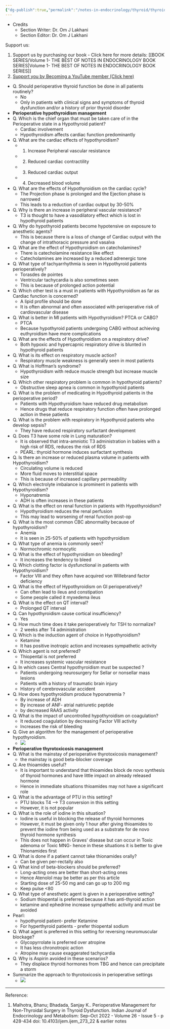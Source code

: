 ```yaml
---
{"dg-publish":true,"permalink":"/notes-in-endocrinology/thyroid/thyroid-miscellaneous-topics/perioperative-management-of-non-thyroidal-surgery-in-thyroid-dysfunction/"}
---
```



- Credits
	- Section Writer: Dr. Om J Lakhani
	- Section Editor: Dr. Om J Lakhani

Support us:
1. Support us by purchasing our book - Click here for more details: [[BOOK SERIES/Volume 1- THE BEST OF NOTES IN ENDOCRINOLOGY BOOK SERIES\|Volume 1- THE BEST OF NOTES IN ENDOCRINOLOGY BOOK SERIES]]
2. [Support you by Becoming a YouTube member (Click here)](https://www.youtube.com/channel/UC6zQSf7dLDqfQOeM4mNUBTQ/join)
 

- Q. Should perioperative thyroid function be done in all patients routinely?
    - No
    - Only in patients with clinical signs and symptoms of thyroid dysfunction and/or a history of prior thyroid disorder
- **Perioperative hypothyroidism management**
- Q. Which is the chief organ that must be taken care of in the Perioperative state in a Hypothyroid patient?
    - Cardiac involvement
    - Hypothyroidism affects cardiac function predominantly
- Q. What are the cardiac effects of hypothyroidism?
    - 1.	Increase Peripheral vascular resistance
    - 2.	Reduced cardiac contractility
    - 3.	Reduced cardiac output
    - 4.	Decreased blood volume
- Q. What are the effects of Hypothyroidism on the cardiac cycle?
    - The Projection phase is prolonged and the Ejection phase is narrowed
    - This leads to a reduction of cardiac output by 30-50% 
- Q. Why is there an increase in peripheral vascular resistance?
    -  T3  is thought to have a vasodilatory effect which is lost in hypothyroid patients
- Q. Why do hypothyroid patients become hypotensive on exposure to anesthetic agents?
    - This is because there is a loss of change of Cardiac output with the change of intrathoracic pressure and vasalva 
- Q. What are the effect of Hypothyroidism on catecholamines?
    - There is catecholamine resistance like effect
    - Catecholamines are increased by a reduced adrenergic tone
- Q. What type of tachyarrhythmia is seen in Hypothyroid patients perioperatively?
    - Torasdes de pointes 
    - Ventricular tachycardia is also sometimes seen
    - This is because of prolonged action potential
- Q. Which other test is a must in patients with Hypothyroidism as far as Cardiac function is concerned?
    - A lipid profile should be done
    - It is often abnormal and often associated with perioperative risk of cardiovascular disease
- Q. What is better in MI patients with Hypothyroidism? PTCA or CABG?
    - PTCA
    - Because hypothyroid patients undergoing CABG without achieving euthyroidism have more complications
- Q. What are the effects of Hypothyroidism on a respiratory drive?
    - Both hypoxic and hypercapnic respiratory drive is blunted in hypothyroid patients
- Q. What is its effect on respiratory muscle action?
    - Respiratory muscle weakness  is generally seen in most patients 
- Q.  What is Hoffman’s syndrome?
    - Hypothyroidism with reduce muscle strength but increase muscle size 
- Q. Which other respiratory problem is common in hypothyroid patients?
    - Obstructive sleep apnea is common in hypothyroid patients
- Q. What is the problem of medicating in Hypothyroid patients in the perioperative period?
    - Patients with Hypothyroidism have reduced drug metabolism
    - Hence drugs that reduce respiratory function  often have prolonged action in these patients 
- Q.  What is the problem with respiratory in Hypothyroid patients who develop sepsis?
    - They have reduced respiratory surfactant development
- Q. Does  T3  have some role in Lung maturation?
    - It is observed that intra-amniotic  T3  administration in babies with a high risk of RDS, reduces the risk of RDS
    - PEARL: thyroid hormone induces surfactant synthesis
- Q. Is there an increase or reduced plasma volume in patients with Hypothyroidism?
    - Circulating volume is reduced
    - More fluid moves to interstitial space 
    - This is because of increased capillary permeability 
- Q. Which electrolyte imbalance is prominent in patients with Hypothyroidism?
    - Hyponatremia
    - ADH is often increases in these patients 
- Q. What is the effect on renal function in patients with Hypothyroidism?
    - Hypothyroidism reduces the renal perfusion
    - This may lead to worsening of renal function post-op
- Q. What is the most common CBC abnormality because of hypothyroidism?
    - Anemia
    - It is seen in 25-50% of patients with hypothyroidism
- Q. What type of anemia is commonly seen?
    - Normochromic normocytic
- Q. What is the effect of hypothyroidism on bleeding?
    - It increases the tendency to bleed
- Q. Which clotting factor is dysfunctional in patients with Hypothyroidism?
    - Factor VIII and they often have acquired von Willebrand factor deficiency 
- Q. What is the effect of Hypothyroidism on GI perioperatively?
    - Can often lead to ileus and constipation 
    - Some people called it myxedema ileus
- Q. What is the effect on QT interval?
    - Prolonged QT interval
- Q. Can hypothyroidism cause cortical insufficiency?
    - Yes
- Q. How much time does it take perioperatively for TSH to normalize?
    - 2 weeks after T4 administration 
- Q. Which is the induction agent of choice in Hypothyroidism?
    - Ketamine 
    - It has positive inotropic action and increases sympathetic activity 
- Q.  Which agent is not preferred?
    - Thiopental is not preferred
    - It increases systemic vascular resistance
- Q. In which cases  Central hypothyroidism  must be suspected ?
    - Patients undergoing neurosurgery for Sellar or nonsellar mass lesions
    - Patients with a history of traumatic brain injury 
    - History of cerebrovascular accident
- Q. How does hypothyroidism produce  hyponatremia ?
    - By increase of ADH
    - By increase of ANF- atrial natriuretic peptide
    - by decreased RAAS activity
- Q. What is the impact of uncontrolled hypothyroidism on coagulation?
    - It reduced coagulation by decreasing Factor VIII activity 
    - Increases the risk of bleeding
- Q. Give an algorithm for the management of perioperative hypothyroidism.
    - ![](https://firebasestorage.googleapis.com/v0/b/firescript-577a2.appspot.com/o/imgs%2Fapp%2FMedical_learning%2FYWiUFyysfb.png?alt=media&token=ba4d2705-206d-4cf2-af86-0eab992dbf11)
- **Perioperative thyrotoxicosis management**
- Q. What is the mainstay of perioperative thyrotoxicosis management?
    - the mainstay is good beta-blocker coverage
- Q. Are thioamides useful?
    - It is important to understand that thioamides block de novo synthesis of thyroid hormones and have little impact on already released hormone
    - Hence in immediate situations thioamides may not have a significant role
- Q. What is the advantage of PTU in this setting?
    - PTU blocks T4 -->  T3  conversion in this setting
    - However, it is not popular
- Q. What is the role of iodine in this situation?
    - Iodine is useful in blocking the release of thyroid hormones
    - However, it must be given only 1 hour after giving thioamides to prevent the iodine from being used as a substrate for de novo thyroid hormone synthesis 
    - This does not happen in Graves' disease but can occur in Toxic adenoma or Toxic MNG- hence in these situations it is better to give Thionamides first
- Q. What is done if a patient cannot take thionamides orally?
    - Can be given per-rectally also 
- Q. What kind of beta-blockers should be preferred?
    - Long-acting ones are better than short-acting ones
    - Hence Atenolol may be better as per this article
    - Starting dose of 25-50 mg and can go up to 200 mg 
    - Keep pulse <80
- Q. What type of anesthetic agent is given in a perioperative setting?
    - Sodium thiopental is preferred because it has anti-thyroid action
    - ketamine and ephedrine increase sympathetic activity and must be avoided 
- Pearl:
    - hypothyroid patient- prefer Ketamine
    - For hyperthyroid patients - prefer thiopental sodium 
- Q. What agent is preferred in this setting for reversing neuromuscular blockage?
    - Glycopyrrolate is preferred over atropine
    - It has less chronotropic action
    - Atropine may cause exaggerated tachycardia 
- Q. Why is Aspirin avoided in these scenarios?
    - They displace thyroid hormones from TBG and hence can precipitate a storm
- Summarize the approach to thyrotoxicosis in perioperative settings
    - ![](https://firebasestorage.googleapis.com/v0/b/firescript-577a2.appspot.com/o/imgs%2Fapp%2FMedical_learning%2FvsvKMsPFJI.png?alt=media&token=71d8b806-f2aa-476d-b3f5-7dc17ec28fc2)


---
Reference:

1. Malhotra, Bhanu; Bhadada, Sanjay K.. Perioperative Management for Non-Thyroidal Surgery in Thyroid Dysfunction. Indian Journal of Endocrinology and Metabolism: Sep–Oct 2022 - Volume 26 - Issue 5 - p 428-434 doi: 10.4103/ijem.ijem_273_22 & earlier notes 